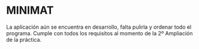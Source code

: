 # MINIMAT

La aplicación aún se encuentra en desarrollo, falta pulirla y ordenar todo el programa. Cumple con todos los requisitos al momento de la 2º Ampliación de la práctica.

